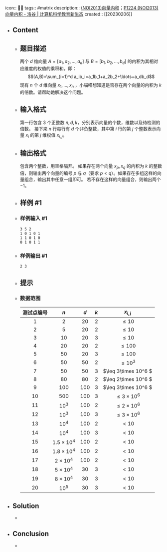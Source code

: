 icon:: 👨‍💻
tags:: #matrix
description:: [(NOI2013)向量内积](https://ac.nowcoder.com/acm/problem/17851)；[P1224 (NOI2013) 向量内积 - 洛谷 | 计算机科学教育新生态](https://www.luogu.com.cn/problem/P1224)
created:: [[20230206]]

- ## Content
  - ## 题目描述
    两个 $d$ 维向量 $A=[a_1,a_2,\ldots,a_d]$ 与 $B=[b_1,b_2,\ldots,b_d]$ 的内积为其相对应维度的权值的乘积和，即：
    $$(A,B)=\sum_{i=1}^d a_ib_i=a_1b_1+a_2b_2+\ldots+a_db_d$$
    现有 $n$ 个 $d$ 维向量 $x_1,\ldots,x_n$ ，小喵喵想知道是否存在两个向量的内积为 $k$ 的倍数。请帮助她解决这个问题。
  - ## 输入格式
    第一行包含 $3$ 个正整数 $n,d,k$，分别表示向量的个数，维数以及待检测的倍数。
    接下来 $n$ 行每行有 $d$ 个非负整数，其中第 $i$ 行的第 $j$ 个整数表示向量 $x_i$ 的第 $j$ 维权值 $x_{i,j}$。
  - ## 输出格式
    包含两个整数，用空格隔开。
    如果存在两个向量 $x_p,x_q$ 的内积为 $k$ 的整数倍，则输出两个向量的编号 $p$ 与 $q$（要求 $p<q$）。如果存在多组这样的向量组合，输出其中任意一组即可。
    若不存在这样的向量组合，则输出两个 $-1$。
  - ## 样例 \#1
  - ### 样例输入 \#1
    ```
    3 5 2
    1 0 1 0 1
    1 1 0 1 0
    0 1 0 1 1
    ```
  - ### 样例输出 \#1
    ```
    2 3
    ```
  - ## 提示
  - ### 数据范围
    | 测试点编号 | $n$ | $d$ | $k$ | $x_{i,j}$ |
    | :----------: | :----------: | :----------: | :----------: | :----------: |
    | $1$ | $2$ | $20$ | $2$ | $\leq 10$ |
    | $2$ | $5$ | $20$ | $2$ | $\leq 10$ |
    | $3$ | $10$ | $20$ | $3$ | $\leq 10$ |
    | $4$ | $20$ | $20$ | $2$ | $\leq 100$ |
    | $5$ | $50$ | $20$ | $3$ | $\leq 100$ |
    | $6$ | $50$ | $50$ | $2$ | $\leq 10^3$ |
    | $7$ | $50$ | $50$ | $3$ | $\leq 3\times 10^6 $ |
    | $8$ | $80$ | $80$ | $2$ | $\leq 2\times 10^6 $ |
    | $9$ | $100$ | $100$ | $3$ | $\leq 3\times 10^6 $ |
    | $10$ | $500$ | $100$ | $3$ | $\leq 3\times 10^6$ |
    | $11$ | $10^3$ | $100$ | $2$ | $\leq 2\times 10^6$ |
    | $12$ | $10^3$ | $100$ | $3$ | $\leq 3\times 10^6$ |
    | $13$ | $10^4$ | $100$ | $2$ | $<10$ |
    | $14$ | $10^4$ | $100$ | $3$ | $<10$ |
    | $15$ | $1.5\times 10^4$ | $100$ | $2$ | $<10$ |
    | $16$ | $1.8\times 10^4$ | $100$ | $2$ | $<10$ |
    | $17$ | $2\times 10^4$ | $100$ | $2$ | $<10$ |
    | $18$ | $5\times 10^4$ | $30$ | $3$ | $<10$ |
    | $19$ | $8\times 10^4$ | $30$ | $3$ | $<10$ |
    | $20$ | $10^5$ | $30$ | $3$ | $<10$ |
- ## Solution
  -
- ## Conclusion
  -